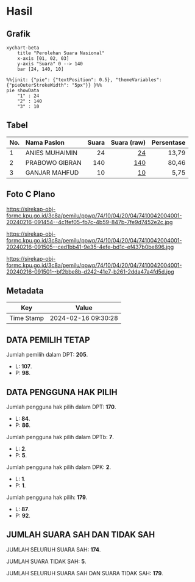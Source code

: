 # Hasil

## Grafik

```mermaid
xychart-beta
    title "Perolehan Suara Nasional"
    x-axis [01, 02, 03]
    y-axis "Suara" 0 --> 140
    bar [24, 140, 10]
```

```mermaid
%%{init: {"pie": {"textPosition": 0.5}, "themeVariables": {"pieOuterStrokeWidth": "5px"}} }%%
pie showData
    "1" : 24
    "2" : 140
    "3" : 10
```

## Tabel

| No. | Nama Paslon    | Suara | Suara (raw) | Persentase |
|:--- |:-------------- | -----:| -----------:| ----------:|
| 1   | ANIES MUHAIMIN | 24    | [24][p-1]   | 13,79      |
| 2   | PRABOWO GIBRAN | 140   | [140][p-2]  | 80,46      |
| 3   | GANJAR MAHFUD  | 10    | [10][p-3]   | 5,75       |


[p-1]: https://github.com/gigit-pemilu/pemilu-2024/blob/main/pilpres/hitung-suara/sub/74-sulawesi-tenggara/sub/10-buton-utara/sub/04-kulisusu-barat/sub/2004-kasulatombi/sub/001-tps/sub/paslon-1.txt
[p-2]: https://github.com/gigit-pemilu/pemilu-2024/blob/main/pilpres/hitung-suara/sub/74-sulawesi-tenggara/sub/10-buton-utara/sub/04-kulisusu-barat/sub/2004-kasulatombi/sub/001-tps/sub/paslon-2.txt
[p-3]: https://github.com/gigit-pemilu/pemilu-2024/blob/main/pilpres/hitung-suara/sub/74-sulawesi-tenggara/sub/10-buton-utara/sub/04-kulisusu-barat/sub/2004-kasulatombi/sub/001-tps/sub/paslon-3.txt

## Foto C Plano

https://sirekap-obj-formc.kpu.go.id/3c8a/pemilu/ppwp/74/10/04/20/04/7410042004001-20240216-091454--4c1fef05-fb7c-4b59-847b-7fe9d7452e2c.jpg

https://sirekap-obj-formc.kpu.go.id/3c8a/pemilu/ppwp/74/10/04/20/04/7410042004001-20240216-091505--ced1bb41-9e35-4efe-bd1c-ef437b0be896.jpg

https://sirekap-obj-formc.kpu.go.id/3c8a/pemilu/ppwp/74/10/04/20/04/7410042004001-20240216-091501--bf2bbe8b-d242-41e7-b261-2dda47a4fd5d.jpg


## Metadata

| Key        | Value               |
| ---------- | ------------------- |
| Time Stamp | 2024-02-16 09:30:28 |


## DATA PEMILIH TETAP

Jumlah pemilih dalam DPT: **205**.
 * L: **107**.
 * P: **98**.

## DATA PENGGUNA HAK PILIH

Jumlah pengguna hak pilih dalam DPT: **170**.
 * L: **84**.
 * P: **86**.

Jumlah pengguna hak pilih dalam DPTb: **7**.
 * L: **2**.
 * P: **5**.

Jumlah pengguna hak pilih dalam DPK: **2**.
 * L: **1**.
 * P: **1**.

Jumlah pengguna hak pilih: **179**.
 * L: **87**.
 * P: **92**.

## JUMLAH SUARA SAH DAN TIDAK SAH

JUMLAH SELURUH SUARA SAH: **174**.

JUMLAH SUARA TIDAK SAH: **5**.

JUMLAH SELURUH SUARA SAH DAN SUARA TIDAK SAH: **179**.


